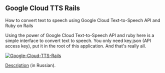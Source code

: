## Google Cloud TTS Rails

How to convert text to speech using Google Cloud Text-to-Speech API and Ruby on Rails

Using the power of Google Cloud Text-to-Speech API and ruby here is a simple interface to convert text to speech.
You only need key.json (API access key), put it in the root of this application. And that's really all.

[![Google-Cloud-TTS-Rails](https://img.youtube.com/vi/Sn03pZKmyMo/0.jpg)](https://www.youtube.com/watch?v=Sn03pZKmyMo "Google-Cloud-TTS-Rails")

[Description](https://masterpro.ws/how-to-convert-text-to-speech-using-google-cloud-text-to-speech-api-and-ruby) (in Russian).
